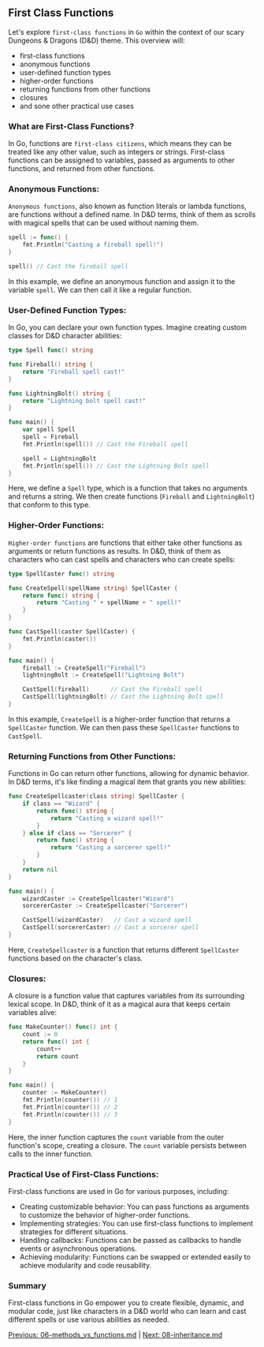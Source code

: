 ## First Class Functions

Let's explore `first-class functions` in `Go` within the context of our scary Dungeons & Dragons (D&D) theme. This overview will: 
- first-class functions
- anonymous functions
- user-defined function types
- higher-order functions
- returning functions from other functions
- closures
- and sone other practical use cases

### What are First-Class Functions?

In Go, functions are `first-class citizens`, which means they can be treated like any other value, such as integers or strings. First-class functions can be assigned to variables, passed as arguments to other functions, and returned from other functions.

### Anonymous Functions:

`Anonymous functions`, also known as function literals or lambda functions, are functions without a defined name. In D&D terms, think of them as scrolls with magical spells that can be used without naming them.

```go
spell := func() {
    fmt.Println("Casting a fireball spell!")
}

spell() // Cast the fireball spell
```

In this example, we define an anonymous function and assign it to the variable `spell`. We can then call it like a regular function.

### User-Defined Function Types:

In Go, you can declare your own function types. Imagine creating custom classes for D&D character abilities:

```go
type Spell func() string

func Fireball() string {
    return "Fireball spell cast!"
}

func LightningBolt() string {
    return "Lightning bolt spell cast!"
}

func main() {
    var spell Spell
    spell = Fireball
    fmt.Println(spell()) // Cast the Fireball spell

    spell = LightningBolt
    fmt.Println(spell()) // Cast the Lightning Bolt spell
}
```

Here, we define a `Spell` type, which is a function that takes no arguments and returns a string. We then create functions (`Fireball` and `LightningBolt`) that conform to this type.

### Higher-Order Functions:

`Higher-order functions` are functions that either take other functions as arguments or return functions as results. In D&D, think of them as characters who can cast spells and characters who can create spells:

```go
type SpellCaster func() string

func CreateSpell(spellName string) SpellCaster {
    return func() string {
        return "Casting " + spellName + " spell!"
    }
}

func CastSpell(caster SpellCaster) {
    fmt.Println(caster())
}

func main() {
    fireball := CreateSpell("Fireball")
    lightningBolt := CreateSpell("Lightning Bolt")

    CastSpell(fireball)      // Cast the Fireball spell
    CastSpell(lightningBolt) // Cast the Lightning Bolt spell
}
```

In this example, `CreateSpell` is a higher-order function that returns a `SpellCaster` function. We can then pass these `SpellCaster` functions to `CastSpell`.

### Returning Functions from Other Functions:

Functions in Go can return other functions, allowing for dynamic behavior. In D&D terms, it's like finding a magical item that grants you new abilities:

```go
func CreateSpellcaster(class string) SpellCaster {
    if class == "Wizard" {
        return func() string {
            return "Casting a wizard spell!"
        }
    } else if class == "Sorcerer" {
        return func() string {
            return "Casting a sorcerer spell!"
        }
    }
    return nil
}

func main() {
    wizardCaster := CreateSpellcaster("Wizard")
    sorcererCaster := CreateSpellcaster("Sorcerer")

    CastSpell(wizardCaster)   // Cast a wizard spell
    CastSpell(sorcererCaster) // Cast a sorcerer spell
}
```

Here, `CreateSpellcaster` is a function that returns different `SpellCaster` functions based on the character's class.

### Closures:

A closure is a function value that captures variables from its surrounding lexical scope. In D&D, think of it as a magical aura that keeps certain variables alive:

```go
func MakeCounter() func() int {
    count := 0
    return func() int {
        count++
        return count
    }
}

func main() {
    counter := MakeCounter()
    fmt.Println(counter()) // 1
    fmt.Println(counter()) // 2
    fmt.Println(counter()) // 3
}
```

Here, the inner function captures the `count` variable from the outer function's scope, creating a closure. The `count` variable persists between calls to the inner function.

### Practical Use of First-Class Functions:

First-class functions are used in Go for various purposes, including:

- Creating customizable behavior: You can pass functions as arguments to customize the behavior of higher-order functions.
- Implementing strategies: You can use first-class functions to implement strategies for different situations.
- Handling callbacks: Functions can be passed as callbacks to handle events or asynchronous operations.
- Achieving modularity: Functions can be swapped or extended easily to achieve modularity and code reusability.


### Summary

First-class functions in Go empower you to create flexible, dynamic, and modular code, just like characters in a D&D world who can learn and cast different spells or use various abilities as needed.


[Previous: 06-methods_vs_functions.md](06-methods_vs_functions.md) | [Next: 08-inheritance.md](08-inheritance.md)
